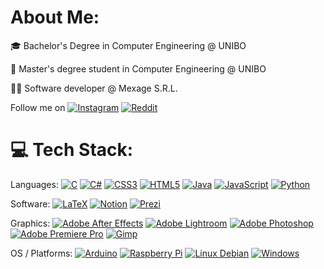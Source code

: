 # About Me:
🎓 Bachelor's Degree in Computer Engineering @ UNIBO

📖 Master's degree student in Computer Engineering @ UNIBO

👨‍💻 Software developer @ Mexage S.R.L.

Follow me on [![Instagram](https://img.shields.io/badge/Instagram-%23E4405F.svg?logo=Instagram&logoColor=white)](https://instagram.com/IacopoSb) [![Reddit](https://img.shields.io/badge/Reddit-%23FF4500.svg?logo=Reddit&logoColor=white)](https://reddit.com/user/IacopoSb) 

# 💻 Tech Stack:
Languages: [![C](https://img.shields.io/badge/C-%2300599C.svg?logo=c&logoColor=white)](#) [![C#](https://img.shields.io/badge/C%23-%23239120.svg?logo=csharp&logoColor=white)](#) [![CSS3](https://img.shields.io/badge/CSS3-%231572B6.svg?logo=css3&logoColor=white)](#) [![HTML5](https://img.shields.io/badge/HTML5-%23E34F26.svg?logo=html5&logoColor=white)](#) [![Java](https://img.shields.io/badge/Java-%23ED8B00.svg?logo=openjdk&logoColor=white)](#) [![JavaScript](https://img.shields.io/badge/JavaScript-%23323330.svg?logo=javascript&logoColor=white)](#) [![Python](https://img.shields.io/badge/Python-3670A0?logo=python&logoColor=white)](#) 

Software: [![LaTeX](https://img.shields.io/badge/LaTex-%23008080.svg?logo=latex&logoColor=white)](#) [![Notion](https://img.shields.io/badge/Notion-%23000000.svg?logo=notion&logoColor=white)](#) [![Prezi](https://img.shields.io/badge/Prezi-%0b59c3.svg?logo=Prezi&logoColor=white)](#)

Graphics: [![Adobe After Effects](https://img.shields.io/badge/Adobe%20After%20Effects-9999FF.svg?logo=Adobe%20After%20Effects&logoColor=white)](#) [![Adobe Lightroom](https://img.shields.io/badge/Adobe%20Lightroom-31A8FF.svg?logo=Adobe%20Lightroom&logoColor=white)](#) [![Adobe Photoshop](https://img.shields.io/badge/Adobe%20Photoshop-%2331A8FF.svg?logo=adobephotoshop&logoColor=white)](#) [![Adobe Premiere Pro](https://img.shields.io/badge/Adobe%20Premiere%20Pro-9999FF.svg?logo=Adobe%20Premiere%20Pro&logoColor=white)](#) [![Gimp](https://img.shields.io/badge/Gimp-473e3b.svg?logo=Gimp&logoColor=white)](#)

OS / Platforms: [![Arduino](https://img.shields.io/badge/-Arduino-00979D?logo=Arduino&logoColor=white)](#) [![Raspberry Pi](https://img.shields.io/badge/-RaspberryPi-C51A4A?logo=Raspberry-Pi)](#) [![Linux Debian](https://img.shields.io/badge/Debian-8A2BE2?logo=debian&logoColor=white)](#) [![Windows](https://img.shields.io/badge/Windows-00a8e9.svg?logo=Windows&logoColor=white)](#)
